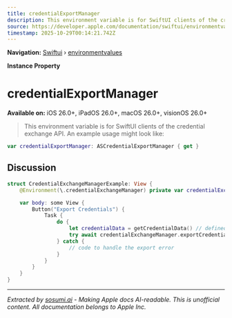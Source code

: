 ```yaml
---
title: credentialExportManager
description: This environment variable is for SwiftUI clients of the credential exchange API. An example usage might look like:
source: https://developer.apple.com/documentation/swiftui/environmentvalues/credentialexportmanager
timestamp: 2025-10-29T00:14:21.742Z
---
```


**Navigation:** [Swiftui](/documentation/swiftui) › [environmentvalues](/documentation/swiftui/environmentvalues)

**Instance Property**

# credentialExportManager

**Available on:** iOS 26.0+, iPadOS 26.0+, macOS 26.0+, visionOS 26.0+

> This environment variable is for SwiftUI clients of the credential exchange API. An example usage might look like:

```swift
var credentialExportManager: ASCredentialExportManager { get }
```

## Discussion

```swift
struct CredentialExchangeManagerExample: View {
    @Environment(\.credentialExchangeManager) private var credentialExchangeManager

    var body: some View {
        Button("Export Credentials") {
            Task {
                do {
                    let credentialData = getCredentialData() // defined elsewhere
                    try await credentialExchangeManager.exportCredentials(credentialData)
                } catch {
                    // code to handle the export error
                }
            }
        }
    }
}
```

---

*Extracted by [sosumi.ai](https://sosumi.ai) - Making Apple docs AI-readable.*
*This is unofficial content. All documentation belongs to Apple Inc.*
